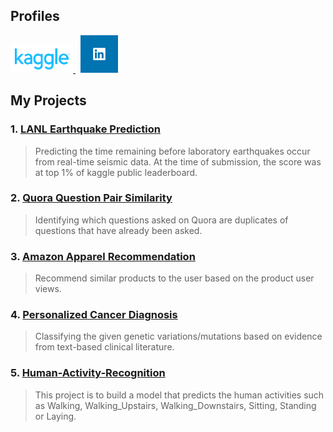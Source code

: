 

## Profiles

<a href="https://www.kaggle.com/shriganesh" target = "_blank">
<img src="kaggle.png" width="100" title="Kaggle">
</a>
&nbsp;
<a href="https://www.linkedin.com/in/shriganesh-shirodkar-8247b771/" target="_blank">
<img src="Linkedin.png" width="60" title="LinkedIn">
</a>


## My Projects

### 1. [LANL Earthquake Prediction](https://github.com/ShriganeshShirodkar/Earthquake-Prediction)
   > Predicting the time remaining before laboratory earthquakes occur from real-time seismic data. At the time of submission, the           score was at top 1% of kaggle public leaderboard.
    
### 2. [Quora Question Pair Similarity](https://github.com/ShriganeshShirodkar/Quora-Question-Pair-Similarity)
   >Identifying which questions asked on Quora are duplicates of questions that have already been asked.
        
### 3. [Amazon Apparel Recommendation](https://github.com/ShriganeshShirodkar/Amazon-Apparel-Recommendation)
   >  Recommend similar products to the user based on the product user views.
        
### 4. [Personalized Cancer Diagnosis](https://github.com/ShriganeshShirodkar/Personalized-Cancer-Diagnosis)
   > Classifying the given genetic variations/mutations based on evidence from text-based clinical literature.
        
### 5. [Human-Activity-Recognition](https://github.com/ShriganeshShirodkar/Human-Activity-Recognition)
   > This project is to build a model that predicts the human activities such as Walking, Walking_Upstairs, Walking_Downstairs, Sitting,     Standing or Laying.


